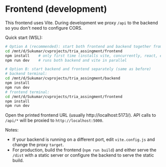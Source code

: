 # Frontend (development)

This frontend uses Vite. During development we proxy `/api` to the backend so you don't need to configure CORS.

Quick start (WSL):

```bash
# Option A (recommended): start both frontend and backend together from the frontend folder
cd /mnt/d/Sukumar/cvprojects/tria_assingment/frontend
npm install    # only first time (installs vite, concurrently, react, etc.)
npm run dev    # runs both backend and vite in parallel

# Option B: start backend and frontend separately (same as before)
# backend terminal:
cd /mnt/d/Sukumar/cvprojects/tria_assingment/backend
npm install
npm run dev
# frontend terminal:
cd /mnt/d/Sukumar/cvprojects/tria_assingment/frontend
npm install
npm run dev
```

Open the printed frontend URL (usually http://localhost:5173/). API calls to `/api/*` will be proxied to `http://localhost:5000`.

Notes:
- If your backend is running on a different port, edit `vite.config.js` and change the proxy `target`.
- For production, build the frontend (`npm run build`) and either serve the `/dist` with a static server or configure the backend to serve the static build.





